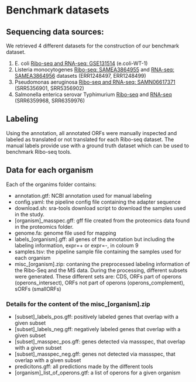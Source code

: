# Benchmark datasets

## Sequencing data sources:
We retrieved 4 different datasets for the construction of our benchmark dataset.
1. E. coli
[Ribo-seq and RNA-seq: GSE131514](https://www.ncbi.nlm.nih.gov/geo/query/acc.cgi?acc=GSE131514) (e.coli-WT-1)
2. Listeria monocytogenes
[Ribo-seq: SAMEA3864955](https://www.ncbi.nlm.nih.gov/biosample/SAMEA3864955) and [RNA-seq: SAMEA3864956](https://www.ncbi.nlm.nih.gov/biosample/SAMEA3864956) datasets (ERR1248497, ERR1248499)
3. Pseudomonas aeruginosa 
[Ribo-seq and RNA-seq: SAMN06617371](www.ncbi.nlm.nih.gov/biosample/SAMN06617371) (SRR5356901, SRR5356902)
4. Salmonella enterica serovar Typhimurium
[Ribo-seq](https://www.ncbi.nlm.nih.gov/sra/SRX3456030[accn]) and [RNA-seq](https://www.ncbi.nlm.nih.gov/sra/SRX3456038[accn]) (SRR6359968, SRR6359976)

## Labeling
Using the annotation, all annotated ORFs were manually inspected and labeled as translated or not translated for each Ribo-seq dataset. The manual labels provide use with a ground truth dataset which can be used to benchmark Ribo-seq tools.


## Data for each organism
Each of the organims folder contains:
- annotation.gtf: NCBI annotation used for manual labeling
- config.yaml: the pipeline config file containing the adapter sequence
- download.sh: sra-tools download script to download the samples used in the study.
- [organism]_masspec.gff: gff file created from the proteomics data found in the proteomics folder.
- genome.fa: genome file used for mapping
- labels_[organism].gff: all genes of the annotation but including the labeling information, expr=+ or expr=-,  in coloum 9 
- samples.tsv: the pipeline sample file containing the samples used for each organism
- misc_[organism].zip: contaning the preprocessed labeling information of the Ribo-Seq and the MS data. During the processing, different subsets were generated. 
These different sets are: CDS, ORFs part of operons (operons_intersect), ORFs not part of operons (operons_complement), sORFs (smallORFs)

### Details for the content of the misc_[organism].zip
- [subset]_labels_pos.gff: positively labeled genes that overlap with a given subset
- [subset]_labels_neg.gff: negatively labeled genes that overlap with a given subset
- [subset]_masspec_pos.gff: genes detected via massspec, that overlap with a given subset
- [subset]_masspec_neg.gff: genes not detected via massspec, that overlap with a given subset
- predicitons.gff: all predictions made by the different tools
- [organism]_list_of_operons.gtf: a list of operons for a given organism
